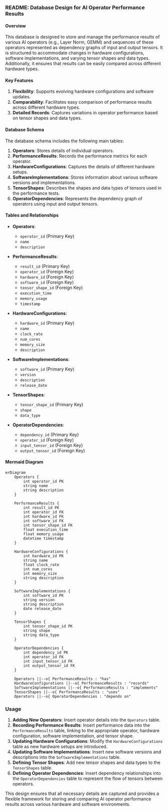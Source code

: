 ### README: Database Design for AI Operator Performance Results

#### Overview
This database is designed to store and manage the performance results of various AI operators (e.g., Layer Norm, GEMM) and sequences of these operators represented as dependency graphs of input and output tensors. It is structured to accommodate changes in hardware configurations, software implementations, and varying tensor shapes and data types. Additionally, it ensures that results can be easily compared across different hardware types.

#### Key Features
1. **Flexibility**: Supports evolving hardware configurations and software updates.
2. **Comparability**: Facilitates easy comparison of performance results across different hardware types.
3. **Detailed Records**: Captures variations in operator performance based on tensor shapes and data types.

#### Database Schema

The database schema includes the following main tables:

1. **Operators**: Stores details of individual operators.
2. **PerformanceResults**: Records the performance metrics for each operator.
3. **HardwareConfigurations**: Captures the details of different hardware setups.
4. **SoftwareImplementations**: Stores information about various software versions and implementations.
5. **TensorShapes**: Describes the shapes and data types of tensors used in the performance tests.
6. **OperatorDependencies**: Represents the dependency graph of operators using input and output tensors.

#### Tables and Relationships

- **Operators**: 
  - `operator_id` (Primary Key)
  - `name`
  - `description`

- **PerformanceResults**: 
  - `result_id` (Primary Key)
  - `operator_id` (Foreign Key)
  - `hardware_id` (Foreign Key)
  - `software_id` (Foreign Key)
  - `tensor_shape_id` (Foreign Key)
  - `execution_time`
  - `memory_usage`
  - `timestamp`

- **HardwareConfigurations**: 
  - `hardware_id` (Primary Key)
  - `name`
  - `clock_rate`
  - `num_cores`
  - `memory_size`
  - `description`

- **SoftwareImplementations**: 
  - `software_id` (Primary Key)
  - `version`
  - `description`
  - `release_date`

- **TensorShapes**: 
  - `tensor_shape_id` (Primary Key)
  - `shape`
  - `data_type`

- **OperatorDependencies**: 
  - `dependency_id` (Primary Key)
  - `operator_id` (Foreign Key)
  - `input_tensor_id` (Foreign Key)
  - `output_tensor_id` (Foreign Key)

#### Mermaid Diagram

```mermaid
erDiagram
    Operators {
        int operator_id PK
        string name
        string description
    }
    
    PerformanceResults {
        int result_id PK
        int operator_id FK
        int hardware_id FK
        int software_id FK
        int tensor_shape_id FK
        float execution_time
        float memory_usage
        datetime timestamp
    }

    HardwareConfigurations {
        int hardware_id PK
        string name
        float clock_rate
        int num_cores
        int memory_size
        string description
    }

    SoftwareImplementations {
        int software_id PK
        string version
        string description
        date release_date
    }

    TensorShapes {
        int tensor_shape_id PK
        string shape
        string data_type
    }

    OperatorDependencies {
        int dependency_id PK
        int operator_id FK
        int input_tensor_id FK
        int output_tensor_id FK
    }

    Operators ||--o{ PerformanceResults : "has"
    HardwareConfigurations ||--o{ PerformanceResults : "records"
    SoftwareImplementations ||--o{ PerformanceResults : "implements"
    TensorShapes ||--o{ PerformanceResults : "uses"
    Operators ||--o{ OperatorDependencies : "depends on"
```

### Usage

1. **Adding New Operators**: Insert operator details into the `Operators` table.
2. **Recording Performance Results**: Insert performance data into the `PerformanceResults` table, linking to the appropriate operator, hardware configuration, software implementation, and tensor shape.
3. **Updating Hardware Configurations**: Modify the `HardwareConfigurations` table as new hardware setups are introduced.
4. **Updating Software Implementations**: Insert new software versions and descriptions into the `SoftwareImplementations` table.
5. **Defining Tensor Shapes**: Add new tensor shapes and data types to the `TensorShapes` table.
6. **Defining Operator Dependencies**: Insert dependency relationships into the `OperatorDependencies` table to represent the flow of tensors between operators.

This design ensures that all necessary details are captured and provides a flexible framework for storing and comparing AI operator performance results across various hardware and software environments.
